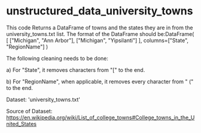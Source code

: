 # unstructured_data_university_towns

This code Returns a DataFrame of towns and the states they are in from the university_towns.txt list. The format of the DataFrame should be:DataFrame( [ ["Michigan", "Ann Arbor"], ["Michigan", "Yipsilanti"] ], columns=["State", "RegionName"] )

The following cleaning needs to be done:

a) For "State", it removes characters from "[" to the end.

b) For "RegionName", when applicable, it removes every character from " (" to the end.

Dataset: 'university_towns.txt'

Source of Dataset: https://en.wikipedia.org/wiki/List_of_college_towns#College_towns_in_the_United_States
